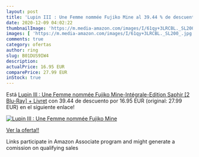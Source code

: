 ```yaml
---
layout: post
title: 'Lupin III : Une Femme nommée Fujiko Mine al 39.44 % de descuento'
date: 2020-12-09 04:02:22
thumbnailImage: 'https://m.media-amazon.com/images/I/61qy+3LRCBL._SL200_.jpg'
images: [ 'https://m.media-amazon.com/images/I/61qy+3LRCBL._SL200_.jpg' ]
comments: true
category: ofertas
author: ring
slug: B01DUS9IW4
description:
actualPrice: 16.95 EUR
comparePrice: 27.99 EUR
inStock: true
---
```


Está [Lupin III : Une Femme nommée Fujiko Mine-Intégrale-Edition Saphir [2 Blu-Ray] + Livret](https://www.amazon.fr/dp/B01DUS9IW4/?tag=tolees0d-21) con 39.44 de descuento por 16.95 EUR (original: 27.99 EUR) en el siguiente enlace!

[![Lupin III : Une Femme nommée Fujiko Mine](https://m.media-amazon.com/images/I/61qy+3LRCBL._SL200_.jpg)](https://www.amazon.fr/dp/B01DUS9IW4/?tag=tolees0d-21)

[Ver la oferta!!](https://www.amazon.fr/dp/B01DUS9IW4/?tag=tolees0d-21)

Links participate in Amazon Associate program and might generate a comission on qualifying sales


